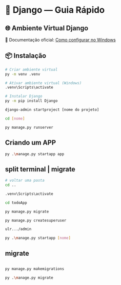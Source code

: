 # 📖 Django — Guia Rápido

## 🌐 Ambiente Virtual Django
📄 Documentação oficial: [Como configurar no Windows](https://docs.djangoproject.com/en/5.1/howto/windows/)

## 📦 Instalação

```bash
# Criar ambiente virtual
py -m venv .venv

# Ativar ambiente virtual (Windows)
.venv\Scripts\activate

# Instalar Django
py -m pip install Django

django-admin startproject [nome do projeto]

cd [nome]

py manage.py runserver
```
## Criando um APP
```bash
py .\manage.py startapp app
```
## split terminal | migrate
```bash
# voltar uma pasta
cd ..

.venv\Scripts\activate

cd todoApp

py manage.py migrate

py manage.py createsuperuser

ulr.../admin

py .\manage.py startapp [nome]
```
## migrate

```bash

py manage.py makemigrations

py .\manage.py migrate
```
